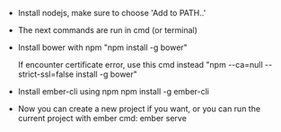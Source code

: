 - Install nodejs, make sure to choose 'Add to PATH..'
- The next commands are run in cmd (or terminal)
- Install bower with npm
	"npm install -g bower"
  
  If encounter certificate error, use this cmd instead
	"npm --ca=null --strict-ssl=false install -g bower"

- Install ember-cli  using npm
  npm install -g ember-cli

- Now you can create a new project if you want, or you can run the current project with ember cmd:
	ember serve  
